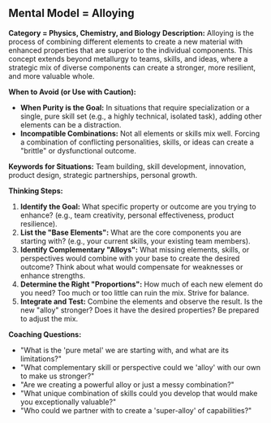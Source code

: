 ## Mental Model = Alloying

**Category = Physics, Chemistry, and Biology**
**Description:** 
Alloying is the process of combining different elements to create a new material with enhanced properties that are superior to the individual components. This concept extends beyond metallurgy to teams, skills, and ideas, where a strategic mix of diverse components can create a stronger, more resilient, and more valuable whole.

**When to Avoid (or Use with Caution):**
- **When Purity is the Goal:** In situations that require specialization or a single, pure skill set (e.g., a highly technical, isolated task), adding other elements can be a distraction.
- **Incompatible Combinations:** Not all elements or skills mix well. Forcing a combination of conflicting personalities, skills, or ideas can create a "brittle" or dysfunctional outcome.

**Keywords for Situations:**
Team building, skill development, innovation, product design, strategic partnerships, personal growth.

**Thinking Steps:**
1. **Identify the Goal:** What specific property or outcome are you trying to enhance? (e.g., team creativity, personal effectiveness, product resilience).
2. **List the "Base Elements":** What are the core components you are starting with? (e.g., your current skills, your existing team members).
3. **Identify Complementary "Alloys":** What missing elements, skills, or perspectives would combine with your base to create the desired outcome? Think about what would compensate for weaknesses or enhance strengths.
4. **Determine the Right "Proportions":** How much of each new element do you need? Too much or too little can ruin the mix. Strive for balance.
5. **Integrate and Test:** Combine the elements and observe the result. Is the new "alloy" stronger? Does it have the desired properties? Be prepared to adjust the mix.

**Coaching Questions:**
- "What is the 'pure metal' we are starting with, and what are its limitations?"
- "What complementary skill or perspective could we 'alloy' with our own to make us stronger?"
- "Are we creating a powerful alloy or just a messy combination?"
- "What unique combination of skills could you develop that would make you exceptionally valuable?"
- "Who could we partner with to create a 'super-alloy' of capabilities?"